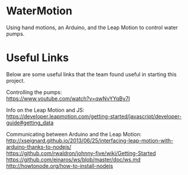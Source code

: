 WaterMotion
===========

Using hand motions, an Arduino, and the Leap Motion to control water pumps.

Useful Links
===========

Below are some useful links that the team found useful in starting this project.

Controlling the pumps:                                                                                                          
https://www.youtube.com/watch?v=qwNvYYqBy7I

Info on the Leap Motion and JS:                                                                                                 
https://developer.leapmotion.com/getting-started/javascript/developer-guide#getting_data

Communicating between Arduino and the Leap Motion:                                                                              
http://xseignard.github.io/2013/06/25/interfacing-leap-motion-with-arduino-thanks-to-nodejs/                                    
https://github.com/rwaldron/johnny-five/wiki/Getting-Started                                                                    
https://github.com/einaros/ws/blob/master/doc/ws.md                                                                             
http://howtonode.org/how-to-install-nodejs                                                                                      
